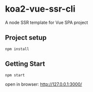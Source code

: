 # koa2-vue-ssr-cli

A node SSR template for Vue SPA project

## Project setup

```
npm install
```

## Getting Start

```
npm start
```

open in browser: http://127.0.0.1:3000/
